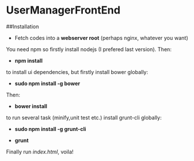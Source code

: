 # UserManagerFrontEnd

##Installation
- Fetch codes into a **webserver root** (perhaps nginx, whatever you want)

You need npm so firstly install nodejs (I prefered last version). Then:

- **npm install**

to install ui dependencies, but firstly install bower globally:

- **sudo npm install -g bower**

Then:

- **bower install**


to run several task (minify,unit test etc.)  install grunt-cli globally:

- **sudo npm install -g grunt-cli**

- **grunt**


Finally run _index.html_, voila!
